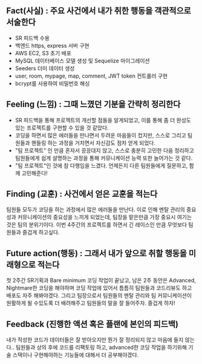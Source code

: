 ## Fact(사실) : 주요 사건에서 내가 취한 행동을 객관적으로 서술한다
- SR 피드백 수용
- 백엔드 https, express 서버 구현
- AWS EC2, S3 초기 배포
- MySQL 데이터베이스 모델 생성 및 Sequelize 마이그레이션
- Seeders 더미 데이터 생성
- user, room, mypage, map, comment, JWT token 컨트롤러 구현
- bcrypt를 사용하여 비밀번호 해싱

## Feeling (느낌) : 그때 느꼈던 기분을 간략히 정리한다
- SR 피드백을 통해 프로젝트의 개선할 점들을 알게되었고, 이를 통해 좀 더 완성도 있는 프로젝트를 구현할 수 있을 것 같았다.
- 코딩을 하면서 많은 에러들을 만나면서 두려운 마음들이 컸지만, 스스로 그리고 팀원들과 핸들링 하는 과정을 거치면서 자신감도 점차 얻게 되었다.
- "팀 프로젝트" 인 만큼 혼자서 끙끙대지 않고, 스스로 충분히 고민한 다음 정리하고 팀원들에게 쉽게 설명하는 과정을 통해 커뮤니케이션 능력 또한 늘어가는 것 같다.
- "팀 프로젝트"인 것에 참 다행임을 느겼다. 언제든지 다른 팀원들에게 질문하고, 함께 고민해준다!

## Finding (교훈) : 사건에서 얻은 교훈을 적는다
팀원들 모두가 코딩을 하는 과정에서 많은 에러들을 만난다. 이로 인해 멘탈 관리의 중요성과 커뮤니케이션의 중요성을 느끼게 되었는데, 팀장을 맡은만큼 가장 중요시 여기는 것은 팀의
분위기이다. 이번 4주간의 프로젝트를 하면서 긴 레이스인 만큼 무엇보다 팀원들과 즐겁게 하고싶다.

## Future action(행동) : 그래서 내가 앞으로 취할 행동을 미래형으로 적는다
첫 2주간 SR기획과 Bare minimum 코딩 작업이 끝났고, 남은 2주 동안은 Advanced, Nightmare한 코딩을 해야하며 코딩 작업에 있어서 틈틈히 팀원들과 코드리뷰도 하고
배포도 자주 해봐야겠다. 그리고 팀장으로서 팀원들의 멘탈 관리와 팀 커뮤니케이션이 원활하게 될 수있도록 더 배려해주고 팀원들의 말을 잘 들어주자. 즐겁게 하자!

## Feedback (진행한 액션 혹은 플랜에 본인의 피드백)
내가 작성한 코드가 데이터들은 잘 받아오지만 뭔가 잘 정리되지 않고 마음에 들지 않는다.. 팀원들과 상의 후에 코드를 리팩토링 하고, advanced한 코딩 작업을 하기위해
기술 스택이나 구현해야하는 기능들에 대해서 더 공부해야겠다.
